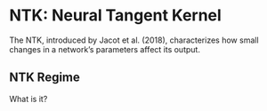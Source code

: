 # NTK: Neural Tangent Kernel

The NTK, introduced by Jacot et al. (2018), characterizes how small changes in a network’s parameters affect its output.

## NTK Regime

What is it?
